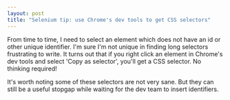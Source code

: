 ```yaml
---
layout: post
title: "Selenium tip: use Chrome's dev tools to get CSS selectors"
---
```

From time to time, I need to select an element which does not have an id or other unique identifier. I'm sure I'm not unique in finding long selectors frustrating to write. It turns out that if you right click an element in Chrome's dev tools and select 'Copy as selector', you'll get a CSS selector. No thinking required!

It's worth noting some of these selectors are not very sane. But they can still be a useful stopgap while waiting for the dev team to insert identifiers.